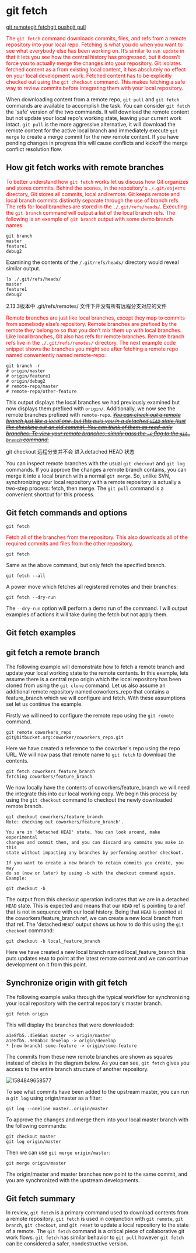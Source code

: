 # git fetch

[git remote](https://www.atlassian.com/git/tutorials/syncing)[git fetch](https://www.atlassian.com/git/tutorials/syncing/git-fetch)[git push](https://www.atlassian.com/git/tutorials/syncing/git-push)[git pull](https://www.atlassian.com/git/tutorials/syncing/git-pull)

<font color="red">The `git fetch` command downloads commits, files, and refs from a remote repository into your local repo. Fetching is what you do when you want to see what everybody else has been working on. It’s similar to `svn update` in that it lets you see how the central history has progressed, but it doesn’t force you to actually merge the changes into your repository. Git isolates fetched content as a from existing local content, it has absolutely no effect on your local development work. Fetched content has to be explicitly checked out using the `git checkout` command. This makes fetching a safe way to review commits before integrating them with your local repository.</font>

When downloading content from a remote repo, `git pull` and `git fetch` commands are available to accomplish the task. You can consider `git fetch` the 'safe' version of the two commands. It will download the remote content but not update your local repo's working state, leaving your current work intact. `git pull` is the more aggressive alternative, it will download the remote content for the active local branch and immediately execute `git merge` to create a merge commit for the new remote content. If you have pending changes in progress this will cause conflicts and kickoff the merge conflict resolution flow.

## How git fetch works with remote branches

<font color="red">To better understand how `git fetch` works let us discuss how Git organizes and stores commits. Behind the scenes, in the repository's `./.git/objects` directory, Git stores all commits, local and remote. Git keeps remote and local branch commits distinctly separate through the use of branch refs. The refs for local branches are stored in the `./.git/refs/heads/`. Executing the `git branch` command will output a list of the local branch refs. The following is an example of `git branch` output with some demo branch names.</font>

```
git branch
master
feature1
debug2
```

Examining the contents of the `/.git/refs/heads/` directory would reveal similar output.

```
ls ./.git/refs/heads/
master
feature1
debug2
```



2.13.3版本中 .git/refs/remotes/ 文件下并没有所有远程分支对应的文件

<font color="red">Remote branches are just like local branches, except they map to commits from somebody else’s repository. Remote branches are prefixed by the remote they belong to so that you don’t mix them up with local branches. Like local branches, Git also has refs for remote branches. Remote branch refs live in the `./.git/refs/remotes/` directory. The next example code snippet shows the branches you might see after fetching a remote repo named conveniently named remote-repo:</font>

```
git branch -r
# origin/master
# origin/feature1
# origin/debug2
# remote-repo/master
# remote-repo/other-feature
```

This output displays the local branches we had previously examined but now displays them prefixed with `origin/`. Additionally, we now see the remote branches prefixed with `remote-repo`. *<u>~~You can check out a remote branch just like a local one, but this puts you in a detached `HEAD` state (just like checking out an old commit). You can think of them as read-only branches. To view your remote branches, simply pass the `-r` flag to the `git branch` command.</u>~~*

git checkout 远程分支并不会 进入detached HEAD 状态

You can inspect remote branches with the usual `git checkout` and `git log` commands. If you approve the changes a remote branch contains, you can merge it into a local branch with a normal `git merge`. So, unlike SVN, synchronizing your local repository with a remote repository is actually a two-step process: fetch, then merge. The `git pull` command is a convenient shortcut for this process.

## Git fetch commands and options

```
git fetch 
```

<font color="red">Fetch all of the branches from the repository. This also downloads all of the required commits and files from the other repository.</font>

```
git fetch  
```

Same as the above command, but only fetch the specified branch.

```
git fetch --all
```

A power move which fetches all registered remotes and their branches:

```
git fetch --dry-run
```

The `--dry-run` option will perform a demo run of the command. I will output examples of actions it will take during the fetch but not apply them.

## Git fetch examples

## git fetch a remote branch

The following example will demonstrate how to fetch a remote branch and update your local working state to the remote contents. In this example, lets assume there is a central repo origin which the local repository has been cloned from using the `git clone` command. Let us also assume an additional remote repository named coworkers_repo that contains a feature_branch which we will configure and fetch. With these assumptions set let us continue the example.

Firstly we will need to configure the remote repo using the `git remote` command.

```
git remote coworkers_repo git@bitbucket.org:coworker/coworkers_repo.git
```

Here we have created a reference to the coworker's repo using the repo URL. We will now pass that remote name to `git fetch` to download the contents.

```
git fetch coworkers feature_branch
fetching coworkers/feature_branch
```

We now locally have the contents of coworkers/feature_branch we will need the integrate this into our local working copy. We begin this process by using the `git checkout` command to checkout the newly downloaded remote branch.

```
git checkout coworkers/feature_branch
Note: checking out coworkers/feature_branch'.

You are in 'detached HEAD' state. You can look around, make experimental
changes and commit them, and you can discard any commits you make in this
state without impacting any branches by performing another checkout.

If you want to create a new branch to retain commits you create, you may
do so (now or later) by using -b with the checkout command again. Example:

git checkout -b 
```

The output from this checkout operation indicates that we are in a detached `HEAD` state. This is expected and means that our `HEAD` ref is pointing to a ref that is not in sequence with our local history. Being that `HEAD` is pointed at the coworkers/feature_branch ref, we can create a new local branch from that ref. The 'detached `HEAD`' output shows us how to do this using the `git checkout` command:

```
git checkout -b local_feature_branch
```

Here we have created a new local branch named local_feature_branch this puts updates `HEAD` to point at the latest remote content and we can continue development on it from this point.

## Synchronize origin with git fetch

The following example walks through the typical workflow for synchronizing your local repository with the central repository's master branch.

```
git fetch origin
```

This will display the branches that were downloaded:

```
a1e8fb5..45e66a4 master -> origin/master
a1e8fb5..9e8ab1c develop -> origin/develop
* [new branch] some-feature -> origin/some-feature
```

The commits from these new remote branches are shown as squares instead of circles in the diagram below. As you can see, `git fetch` gives you access to the entire branch structure of another repository.

![1584849658577](C:\Users\lenovo\AppData\Roaming\Typora\typora-user-images\1584849658577.png)

To see what commits have been added to the upstream master, you can run a `git log` using origin/master as a filter:  

```
git log --oneline master..origin/master
```

To approve the changes and merge them into your local master branch with the following commands:

```
git checkout master
git log origin/master
```

Then we can use `git merge origin/master`:

```
git merge origin/master
```

The origin/master and master branches now point to the same commit, and you are synchronized with the upstream developments.

## Git fetch summary

In review, `git fetch` is a primary command used to download contents from a remote repository. `git fetch` is used in conjunction with `git remote`, `git branch`, `git checkout`, and `git reset` to update a local repository to the state of a remote. The `git fetch` command is a critical piece of collaborative git work flows. `git fetch` has similar behavior to `git pull` however `git fetch` can be considered a safer, nondestructive version.